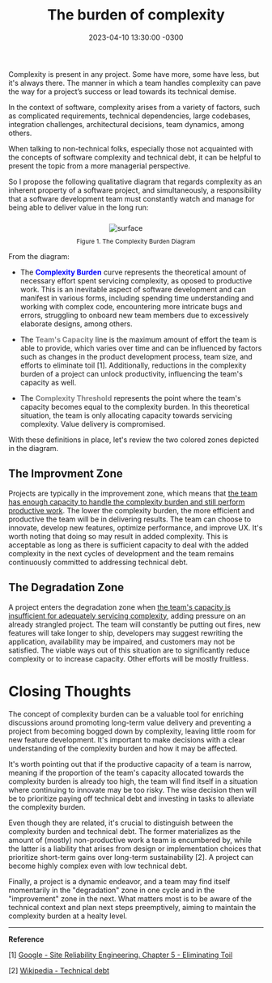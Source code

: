 ﻿---
layout: post
title: "The burden of complexity"
date: 2023-04-10 13:30:00 -0300
tags: collaboration project-management
---

Complexity is present in any project. Some have more, some have less, but it's always there. The manner in which a team handles complexity can pave the way for a project’s success or lead towards its technical demise.

In the context of software, complexity arises from a variety of factors, such as complicated requirements, technical dependencies, large codebases, integration challenges, architectural decisions, team dynamics, among others.

When talking to non-technical folks, especially those not acquainted with the concepts of software complexity and technical debt, it can be helpful to present the topic from a more managerial perspective.

So I propose the following qualitative diagram that regards complexity as an inherent property of a software project, and simultaneously, a responsibility that a software development team must constantly watch and manage for being able to deliver value in the long run:

<p align="center">
  <img style="max-width: 100%; max-height: 400px; margin: 10px 0 10px -40px" src="{{ site.baseurl }}/images/p31/complexity-burden-diagram.png" alt="surface"/>
  <br><label style="font-size: 12px;">Figure 1. The Complexity Burden Diagram</label>
</p>

From the diagram:

* The <b style="color:blue">Complexity Burden</b> curve represents the theoretical amount of necessary effort spent servicing complexity, as oposed to productive work. This is an inevitable aspect of software development and can manifest in various forms, including spending time understanding and working with complex code, encountering more intricate bugs and errors, struggling to onboard new team members due to excessively elaborate designs, among others.

* The <b style="color:gray">Team's Capacity</b> line is the maximum amount of effort the team is able to provide, which varies over time and can be influenced by factors such as changes in the product development process, team size, and efforts to eliminate toil [1]. Additionally, reductions in the complexity burden of a project can unlock productivity, influencing the team's capacity as well.

* The <b style="color:gray">Complexity Threshold</b> represents the point where the team's capacity becomes equal to the complexity burden. In this theoretical situation, the team is only allocating capacity towards servicing complexity. Value delivery is compromised.

With these definitions in place, let's review the two colored zones depicted in the diagram.

<h2>The Improvment Zone</h2>

Projects are typically in the improvement zone, which means that <u>the team has enough capacity to handle the complexity burden and still perform productive work</u>. The lower the complexity burden, the more efficient and productive the team will be in delivering results. The team can choose to innovate, develop new features, optimize performance, and improve UX. It's worth noting that doing so may result in added complexity. This is acceptable as long as there is sufficient capacity to deal with the added complexity in the next cycles of development and the team remains continuously committed to addressing technical debt.

<h2>The Degradation Zone</h2>

A project enters the degradation zone when <u>the team's capacity is insufficient for adequately servicing complexity</u>, adding pressure on an already strangled project. The team will constantly be putting out fires, new features will take longer to ship, developers may suggest rewriting the application, availability may be impaired, and customers may not be satisfied. The viable ways out of this situation are to significantly reduce complexity or to increase capacity. Other efforts will be mostly fruitless.

Closing Thoughts
============

The concept of complexity burden can be a valuable tool for enriching discussions around promoting long-term value delivery and preventing a project from becoming bogged down by complexity, leaving little room for new feature development. It's important to make decisions with a clear understanding of the complexity burden and how it may be affected.

It's worth pointing out that if the productive capacity of a team is narrow, meaning if the proportion of the team's capacity allocated towards the complexity burden is already too high, the team will find itself in a situation where continuing to innovate may be too risky. The wise decision then will be to prioritize paying off technical debt and investing in tasks to alleviate the complexity burden.

Even though they are related, it's crucial to distinguish between the complexity burden and technical debt. The former materializes as the amount of (mostly) non-productive work a team is encumbered by, while the latter is a liability that arises from design or implementation choices that prioritize short-term gains over long-term sustainability [2]. A project can become highly complex even with low technical debt.

Finally, a project is a dynamic endeavor, and a team may find itself momentarily in the "degradation" zone in one cycle and in the "improvement" zone in the next. What matters most is to be aware of the technical context and plan next steps preemptively, aiming to maintain the complexity burden at a healty level.

---

<b>Reference</b>

[1] [Google - Site Reliability Engineering. Chapter 5 - Eliminating Toil](https://sre.google/sre-book/eliminating-toil/)

[2] [Wikipedia - Technical debt](https://en.wikipedia.org/wiki/Technical_debt)
